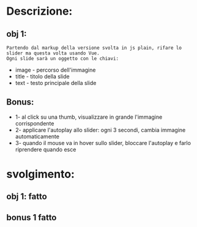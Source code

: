 # Descrizione:

## obj 1:

    Partendo dal markup della versione svolta in js plain, rifare lo slider ma questa volta usando Vue.
    Ogni slide sarà un oggetto con le chiavi:

- image - percorso dell'immagine
- title - titolo della slide
- text - testo principale della slide

## Bonus:

- 1- al click su una thumb, visualizzare in grande l'immagine corrispondente
- 2- applicare l'autoplay allo slider: ogni 3 secondi, cambia immagine automaticamente
- 3- quando il mouse va in hover sullo slider, bloccare l'autoplay e farlo riprendere quando esce

# svolgimento:

## obj 1: fatto

## bonus 1 fatto
